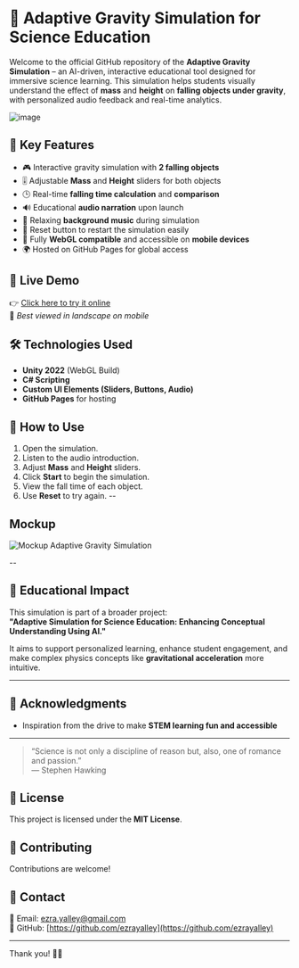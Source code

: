 # 🌌 Adaptive Gravity Simulation for Science Education

Welcome to the official GitHub repository of the **Adaptive Gravity Simulation** – an AI-driven, interactive educational tool designed for immersive science learning. This simulation helps students visually understand the effect of **mass** and **height** on **falling objects under gravity**, with personalized audio feedback and real-time analytics.

![image](https://github.com/user-attachments/assets/ba148783-ef8d-42c2-a069-b3c34a536470)


## 🧠 Key Features

- 🎮 Interactive gravity simulation with **2 falling objects**
- 🎚️ Adjustable **Mass** and **Height** sliders for both objects
- 🕒 Real-time **falling time calculation** and **comparison**
- 🔊 Educational **audio narration** upon launch
- 🎵 Relaxing **background music** during simulation
- 🔁 Reset button to restart the simulation easily
- 📱 Fully **WebGL compatible** and accessible on **mobile devices**
- 🌍 Hosted on GitHub Pages for global access

## 🚀 Live Demo

👉 [Click here to try it online](https://ezrayalley.github.io/Adaptive-Simulation-For-Science-Education/)  
📱 *Best viewed in landscape on mobile*

## 🛠️ Technologies Used

- **Unity 2022** (WebGL Build)
- **C# Scripting**
- **Custom UI Elements (Sliders, Buttons, Audio)**
- **GitHub Pages** for hosting


## 🧩 How to Use

1. Open the simulation.
2. Listen to the audio introduction.
3. Adjust **Mass** and **Height** sliders.
4. Click **Start** to begin the simulation.
5. View the fall time of each object.
6. Use **Reset** to try again.
--
## Mockup
![Mockup Adaptive Gravity Simulation](https://github.com/user-attachments/assets/368b4f78-c2c5-448d-a26b-793cebd3059a)

--

## 🧠 Educational Impact

This simulation is part of a broader project:  
**"Adaptive Simulation for Science Education: Enhancing Conceptual Understanding Using AI."**

It aims to support personalized learning, enhance student engagement, and make complex physics concepts like **gravitational acceleration** more intuitive.

---

## 🤝 Acknowledgments

- Inspiration from the drive to make **STEM learning fun and accessible**

---

> “Science is not only a discipline of reason but, also, one of romance and passion.”  
> — Stephen Hawking

## 🌟 License  
This project is licensed under the **MIT License**.  

## 🤝 Contributing  
Contributions are welcome!

## 💌 Contact  
📧 Email: ezra.yalley@gmail.com  
🔗 GitHub: [https://github.com/ezrayalley](https://github.com/ezrayalley)  

---  
Thank you! 🚀🔥  
